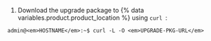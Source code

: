 1. Download the upgrade package to {% data variables.product.product_location %} using `curl `:

```shell
admin@<em>HOSTNAME</em>:~$ curl -L -O <em>UPGRADE-PKG-URL</em>
```
